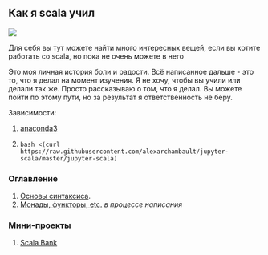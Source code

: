 ## Как я scala учил 

![](https://pp.userapi.com/c639427/v639427301/36a46/xTO4HZimLNA.jpg)

Для себя вы тут можете найти много интересных вещей, если вы хотите работать со scala, но пока не очень можете в него

Это моя личная история боли и радости. Всё написанное дальше - это то, что я делал на момент изучения. Я не хочу, чтобы вы учили или делали так же. Просто рассказываю о том, что я делал. Вы можете пойти по этому пути, но за результат я ответственность не беру.

Зависимости:

1. [anaconda3](https://www.continuum.io/downloads)

2. ```bash <(curl https://raw.githubusercontent.com/alexarchambault/jupyter-scala/master/jupyter-scala)```

### Оглавление
1. [Основы синтаксиса](https://github.com/tvorogme/scala/blob/master/basics.ipynb).
2. [Монады, функторы, etc.](https://github.com/tvorogme/scala/blob/master/monads.ipynb) *в процессе написания*

### Мини-проекты
1. [Scala Bank](https://github.com/tvorogme/scala/blob/master/little-projects/Bank.ipynb)

